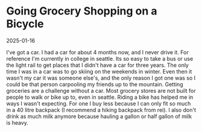 # Going Grocery Shopping on a Bicycle

2025-01-16

I've got a car. I had a car for about 4 months now, and I never drive it. For reference I'm currently in college in seattle. Its so easy to take a bus or use the light rail to get places that I didn't have a car for three years. The only time I was in a car was to go skiing on the weekends in winter. Even then it wasn't my car it was someone else's, and the only reason I got one was so I could be that person carpooling my friends up to the mountain. 
Getting groceries are a challenge without a car. Most grocery stores are not built for people to walk or bike up to, even in seattle. Riding a bike has helped me in ways I wasn't expecting. For one I buy less because I can only fit so much in a 40 litre backpack (I recommend a hiking backpack from rei). I also don't drink as much milk anymore because hauling a gallon or half gallon of milk is heavy.